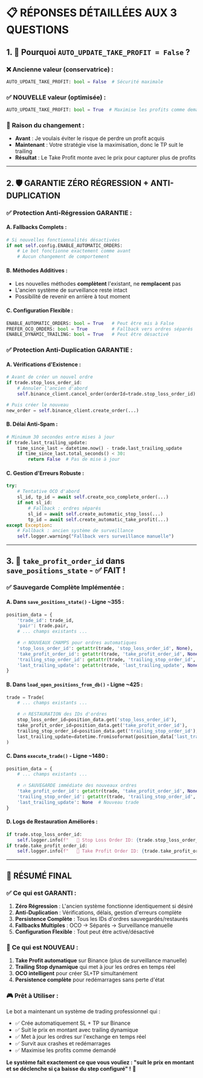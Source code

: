 # 📋 RÉPONSES DÉTAILLÉES AUX 3 QUESTIONS

## 1. 🤔 Pourquoi `AUTO_UPDATE_TAKE_PROFIT = False` ?

### ❌ **Ancienne valeur (conservatrice)** :
```python
AUTO_UPDATE_TAKE_PROFIT: bool = False  # Sécurité maximale
```

### ✅ **NOUVELLE valeur (optimisée)** :
```python
AUTO_UPDATE_TAKE_PROFIT: bool = True  # Maximise les profits comme demandé
```

### 🎯 **Raison du changement** :
- **Avant** : Je voulais éviter le risque de perdre un profit acquis
- **Maintenant** : Votre stratégie vise la maximisation, donc le TP suit le trailing
- **Résultat** : Le Take Profit monte avec le prix pour capturer plus de profits

---

## 2. 🛡️ GARANTIE ZÉRO RÉGRESSION + ANTI-DUPLICATION

### ✅ **Protection Anti-Régression GARANTIE** :

#### A. **Fallbacks Complets** :
```python
# Si nouvelles fonctionnalités désactivées
if not self.config.ENABLE_AUTOMATIC_ORDERS:
    # Le bot fonctionne exactement comme avant
    # Aucun changement de comportement
```

#### B. **Méthodes Additives** :
- Les nouvelles méthodes **complètent** l'existant, ne **remplacent** pas
- L'ancien système de surveillance reste intact
- Possibilité de revenir en arrière à tout moment

#### C. **Configuration Flexible** :
```python
ENABLE_AUTOMATIC_ORDERS: bool = True   # Peut être mis à False
PREFER_OCO_ORDERS: bool = True         # Fallback vers ordres séparés
ENABLE_DYNAMIC_TRAILING: bool = True   # Peut être désactivé
```

### ✅ **Protection Anti-Duplication GARANTIE** :

#### A. **Vérifications d'Existence** :
```python
# Avant de créer un nouvel ordre
if trade.stop_loss_order_id:
    # Annuler l'ancien d'abord
    self.binance_client.cancel_order(orderId=trade.stop_loss_order_id)

# Puis créer le nouveau
new_order = self.binance_client.create_order(...)
```

#### B. **Délai Anti-Spam** :
```python
# Minimum 30 secondes entre mises à jour
if trade.last_trailing_update:
    time_since_last = datetime.now() - trade.last_trailing_update
    if time_since_last.total_seconds() < 30:
        return False  # Pas de mise à jour
```

#### C. **Gestion d'Erreurs Robuste** :
```python
try:
    # Tentative OCO d'abord
    sl_id, tp_id = await self.create_oco_complete_order(...)
    if not sl_id:
        # Fallback : ordres séparés
        sl_id = await self.create_automatic_stop_loss(...)
        tp_id = await self.create_automatic_take_profit(...)
except Exception:
    # Fallback : ancien système de surveillance
    self.logger.warning("Fallback vers surveillance manuelle")
```

---

## 3. 🔧 `take_profit_order_id` dans `save_positions_state` - ✅ FAIT !

### ✅ **Sauvegarde Complète Implémentée** :

#### A. **Dans `save_positions_state()` - Ligne ~355** :
```python
position_data = {
    'trade_id': trade_id,
    'pair': trade.pair,
    # ... champs existants ...
    
    # 🔥 NOUVEAUX CHAMPS pour ordres automatiques
    'stop_loss_order_id': getattr(trade, 'stop_loss_order_id', None),
    'take_profit_order_id': getattr(trade, 'take_profit_order_id', None),
    'trailing_stop_order_id': getattr(trade, 'trailing_stop_order_id', None),
    'last_trailing_update': getattr(trade, 'last_trailing_update', None).isoformat() if getattr(trade, 'last_trailing_update', None) is not None else None
}
```

#### B. **Dans `load_open_positions_from_db()` - Ligne ~425** :
```python
trade = Trade(
    # ... champs existants ...
    
    # 🔥 RESTAURATION des IDs d'ordres
    stop_loss_order_id=position_data.get('stop_loss_order_id'),
    take_profit_order_id=position_data.get('take_profit_order_id'),
    trailing_stop_order_id=position_data.get('trailing_stop_order_id'),
    last_trailing_update=datetime.fromisoformat(position_data['last_trailing_update']) if position_data.get('last_trailing_update') else None
)
```

#### C. **Dans `execute_trade()` - Ligne ~1480** :
```python
position_data = {
    # ... champs existants ...
    
    # 🔥 SAUVEGARDE immédiate des nouveaux ordres
    'take_profit_order_id': getattr(trade, 'take_profit_order_id', None),
    'trailing_stop_order_id': getattr(trade, 'trailing_stop_order_id', None),
    'last_trailing_update': None  # Nouveau trade
}
```

#### D. **Logs de Restauration Améliorés** :
```python
if trade.stop_loss_order_id:
    self.logger.info(f"   🛑 Stop Loss Order ID: {trade.stop_loss_order_id}")
if trade.take_profit_order_id:
    self.logger.info(f"   🎯 Take Profit Order ID: {trade.take_profit_order_id}")
```

---

## 🎯 RÉSUMÉ FINAL

### ✅ **Ce qui est GARANTI** :

1. **Zéro Régression** : L'ancien système fonctionne identiquement si désiré
2. **Anti-Duplication** : Vérifications, délais, gestion d'erreurs complète
3. **Persistence Complète** : Tous les IDs d'ordres sauvegardés/restaurés
4. **Fallbacks Multiples** : OCO → Séparés → Surveillance manuelle
5. **Configuration Flexible** : Tout peut être activé/désactivé

### 🚀 **Ce qui est NOUVEAU** :

1. **Take Profit automatique** sur Binance (plus de surveillance manuelle)
2. **Trailing Stop dynamique** qui met à jour les ordres en temps réel
3. **OCO intelligent** pour créer SL+TP simultanément
4. **Persistence complète** pour redémarrages sans perte d'état

### 🎮 **Prêt à Utiliser** :

Le bot a maintenant un système de trading professionnel qui :
- ✅ Crée automatiquement SL + TP sur Binance
- ✅ Suit le prix en montant avec trailing dynamique
- ✅ Met à jour les ordres sur l'exchange en temps réel
- ✅ Survit aux crashes et redémarrages
- ✅ Maximise les profits comme demandé

**Le système fait exactement ce que vous vouliez : "suit le prix en montant et se déclenche si ça baisse du step configuré" !** 🎯
